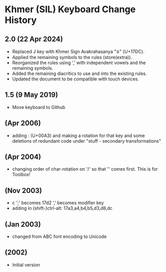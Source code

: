 Khmer (SIL) Keyboard Change History
=======================

2.0 (22 Apr 2024)
------------------
* Replaced J key with Khmer Sign Avakrahasanya "ៜ" (U+17DC).
* Applied the remaining symbols to the rules (store(extra)).
* Reorganized the rules using ',' with independent vowels and the remaining symbols.
* Added the remaining diacritics to use and into the existing rules.
* Updated the document to be compatible with touch devices.

1.5 (9 May 2019)
------------------
* Move keyboard to Github

(Apr 2006)
----------
* adding : (U+00A3) and making a rotation for that key and some deletions of redundant code under "stuff - secondary transformations"                    

(Apr 2004)
----------
* changing order of char-rotation on '/' so that '\' comes first. This is for Toolbox!

(Nov 2003)
----------
* c ';' becomes 17d2   ',' becomes modifier key
* adding in (shift-)ctrl-alt: 17a3,a4,b4,b5,d3,d8,dc

(Jan 2003)
----------
* changed from ABC font encoding to Unicode

(2002)
-----------------
* Initial version
